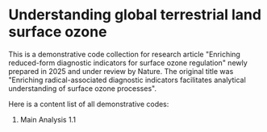 # Understanding global terrestrial land surface ozone
This is a demonstrative code collection for research article "Enriching reduced-form diagnostic indicators for surface ozone regulation" newly prepared in 2025 and under review by Nature. 
The original title was "Enriching radical-associated diagnostic indicators facilitates analytical understanding of surface ozone processes". 

Here is a content list of all demonstrative codes: 

1. Main Analysis 
1.1 
